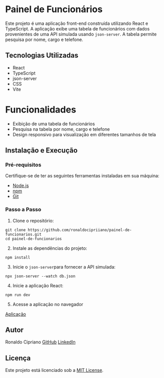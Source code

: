 # Painel de Funcionários

Este projeto é uma aplicação front-end construída utilizando React e TypeScript. A aplicação exibe uma tabela de funcionários com dados provenientes de uma API simulada usando `json-server`. A tabela permite pesquisa por nome, cargo e telefone.

## Tecnologias Utilizadas

- React
- TypeScript
- json-server
- CSS
- Vite

# Funcionalidades

- Exibição de uma tabela de funcionários
- Pesquisa na tabela por nome, cargo e telefone
- Design responsivo para visualização em diferentes tamanhos de tela

## Instalação e Execução

### Pré-requisitos

Certifique-se de ter as seguintes ferramentas instaladas em sua máquina:

- [Node.js](https://nodejs.org/)
- [npm](https://www.npmjs.com/)
- [Git](https://git-scm.com/)

### Passo a Passo

1. Clone o repositório:

```
git clone https://github.com/ronaldocipriiano/painel-de-funcionarios.git
cd painel-de-funcionarios
```

2. Instale as dependências do projeto:
```
npm install
```

3. Inicie o `json-server`para fornecer a API simulada:
```
npx json-server --watch db.json
```

4. Inicie a aplicação React:
```
npm run dev
```

5. Acesse a aplicação no navegador

[Aplicação](http://localhost:3000)

## Autor

Ronaldo Cipriano
[GitHub](https://github.com/ronaldocipriiano/)
[LinkedIn](https://www.linkedin.com/in/ronaldo-cipriano/)

## Licença

Este projeto está licenciado sob a [MIT License](/LICENSE).
